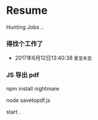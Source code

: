 # Resume
Hunting Jobs ..

### 得找个工作了
- 2017年6月12日13:40:38   `夏至未至`

### JS 导出 pdf

npm install nightmare

node savetopdf.js

start .
